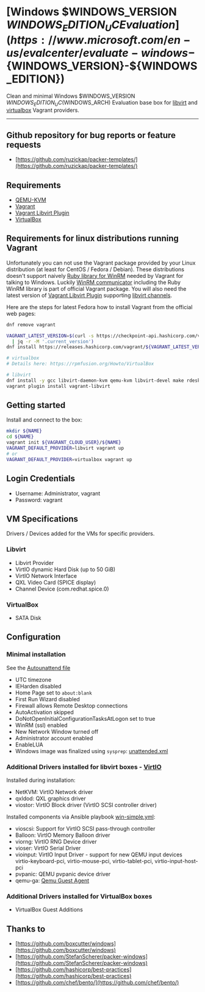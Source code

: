 # [Windows $WINDOWS_VERSION ${WINDOWS_EDITION_UC} Evaluation](https://www.microsoft.com/en-us/evalcenter/evaluate-windows-${WINDOWS_VERSION}-${WINDOWS_EDITION})

Clean and minimal Windows $WINDOWS_VERSION ${WINDOWS_EDITION_UC} ($WINDOWS_ARCH)
Evaluation base box for [libvirt](https://github.com/vagrant-libvirt/vagrant-libvirt)
and [virtualbox](https://www.vagrantup.com/docs/virtualbox/) Vagrant providers.

---

## Github repository for bug reports or feature requests

* [https://github.com/ruzickap/packer-templates/](https://github.com/ruzickap/packer-templates/)

## Requirements

* [QEMU-KVM](https://en.wikibooks.org/wiki/QEMU/Installing_QEMU)
* [Vagrant](https://www.vagrantup.com/downloads.html)
* [Vagrant Libvirt Plugin](https://github.com/pradels/vagrant-libvirt#installation)
* [VirtualBox](https://www.virtualbox.org/)

## Requirements for linux distributions running Vagrant

Unfortunately you can not use the Vagrant package provided by your Linux
distribution (at least for CentOS / Fedora / Debian).
These distributions doesn't support naively [Ruby library for WinRM](https://github.com/WinRb/WinRM)
needed by Vagrant for talking to Windows.
Luckily [WinRM communicator](https://github.com/mitchellh/vagrant/tree/master/plugins/communicators/winrm)
including the Ruby WinRM library is part of official Vagrant package.
You will also need the latest version of [Vagrant Libvirt Plugin](https://github.com/pradels/vagrant-libvirt#installation)
supporting [libvirt channels](https://libvirt.org/formatdomain.html#elementCharChannel).

Here are the steps for latest Fedora how to install Vagrant from the official
web pages:

```bash
dnf remove vagrant

VAGRANT_LATEST_VERSION=$(curl -s https://checkpoint-api.hashicorp.com/v1/check/vagrant\
  | jq -r -M '.current_version')
dnf install https://releases.hashicorp.com/vagrant/${VAGRANT_LATEST_VERSION}/vagrant_${VAGRANT_LATEST_VERSION}_x86_64.rpm

# virtualbox
# Details here: https://rpmfusion.org/Howto/VirtualBox

# libvirt
dnf install -y gcc libvirt-daemon-kvm qemu-kvm libvirt-devel make rdesktop
vagrant plugin install vagrant-libvirt
```

## Getting started

Install and connect to the box:

```bash
mkdir ${NAME}
cd ${NAME}
vagrant init ${VAGRANT_CLOUD_USER}/${NAME}
VAGRANT_DEFAULT_PROVIDER=libvirt vagrant up
# or
VAGRANT_DEFAULT_PROVIDER=virtualbox vagrant up
```

## Login Credentials

* Username: Administrator, vagrant
* Password: vagrant

## VM Specifications

Drivers / Devices added for the VMs for specific providers.

### Libvirt

* Libvirt Provider
* VirtIO dynamic Hard Disk (up to 50 GiB)
* VirtIO Network Interface
* QXL Video Card (SPICE display)
* Channel Device (com.redhat.spice.0)

### VirtualBox

* SATA Disk

## Configuration

### Minimal installation

See the [Autounattend file](https://github.com/ruzickap/packer-templates/blob/master/http/windows-${WINDOWS_VERSION}/Autounattend.xml)

* UTC timezone
* IEHarden disabled
* Home Page set to `about:blank`
* First Run Wizard disabled
* Firewall allows Remote Desktop connections
* AutoActivation skipped
* DoNotOpenInitialConfigurationTasksAtLogon set to true
* WinRM (ssl) enabled
* New Network Window turned off
* Administrator account enabled
* EnableLUA
* Windows image was finalized using `sysprep`: [unattended.xml](https://github.com/ruzickap/packer-templates/blob/master/scripts/win-common/unattend.xml)

### Additional Drivers installed for libvirt boxes - [VirtIO](https://fedoraproject.org/wiki/Windows_Virtio_Drivers)

Installed during installation:

* NetKVM: VirtIO Network driver
* qxldod: QXL graphics driver
* viostor: VirtIO Block driver (VirtIO SCSI controller driver)

Installed components via Ansible playbook [win-simple.yml](https://github.com/ruzickap/packer-templates/blob/master/ansible/win-simple.yml):

* vioscsi: Support for VirtIO SCSI pass-through controller
* Balloon: VirtIO Memory Balloon driver
* viorng: VirtIO RNG Device driver
* vioser: VirtIO Serial Driver
* vioinput: VirtIO Input Driver - support for new QEMU input devices
  virtio-keyboard-pci, virtio-mouse-pci, virtio-tablet-pci,
  virtio-input-host-pci
* pvpanic: QEMU pvpanic device driver
* qemu-ga: [Qemu Guest Agent](http://wiki.libvirt.org/page/Qemu_guest_agent)

### Additional Drivers installed for VirtualBox boxes

* VirtualBox Guest Additions

## Thanks to

* [https://github.com/boxcutter/windows](https://github.com/boxcutter/windows)
* [https://github.com/StefanScherer/packer-windows](https://github.com/StefanScherer/packer-windows)
* [https://github.com/hashicorp/best-practices](https://github.com/hashicorp/best-practices)
* [https://github.com/chef/bento/](https://github.com/chef/bento/)
